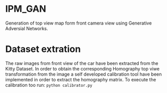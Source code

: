 # IPM_GAN
Generation of top view map form front camera view using Generative Adversial Networks.


# Dataset extration
The raw images from front view of the car have been extracted from the Kitty Dataset. In order to obtain the corresponding Homography top viwe transformation from the image a self developed calibration tool have been implemented in order to extract the homography matrix.
To execute the calibration too run:
`python calibrator.py`
